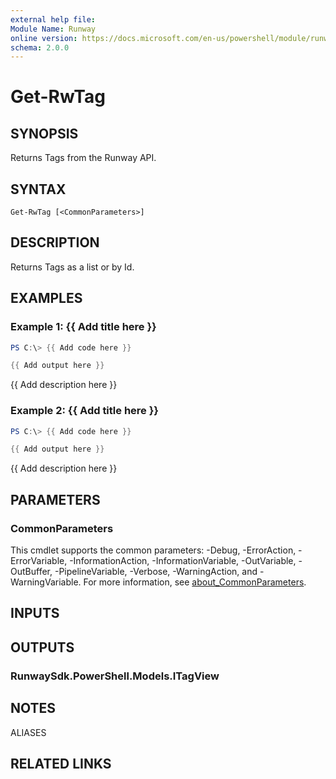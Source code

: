 ```yaml
---
external help file:
Module Name: Runway
online version: https://docs.microsoft.com/en-us/powershell/module/runway/get-rwtag
schema: 2.0.0
---
```


# Get-RwTag

## SYNOPSIS

Returns Tags from the Runway API.

## SYNTAX

```
Get-RwTag [<CommonParameters>]
```

## DESCRIPTION

Returns Tags as a list or by Id.

## EXAMPLES

### Example 1: {{ Add title here }}
```powershell
PS C:\> {{ Add code here }}

{{ Add output here }}
```

{{ Add description here }}

### Example 2: {{ Add title here }}
```powershell
PS C:\> {{ Add code here }}

{{ Add output here }}
```

{{ Add description here }}

## PARAMETERS

### CommonParameters
This cmdlet supports the common parameters: -Debug, -ErrorAction, -ErrorVariable, -InformationAction, -InformationVariable, -OutVariable, -OutBuffer, -PipelineVariable, -Verbose, -WarningAction, and -WarningVariable. For more information, see [about_CommonParameters](http://go.microsoft.com/fwlink/?LinkID=113216).

## INPUTS

## OUTPUTS

### RunwaySdk.PowerShell.Models.ITagView

## NOTES

ALIASES

## RELATED LINKS

